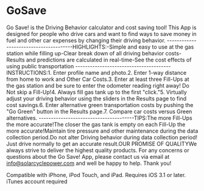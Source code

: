 # GoSave
Go Save! is the Driving Behavior calculator and cost saving tool!
This App is designed for people who drive cars and want to find ways to save money in fuel and other car expenses by changing their driving behavior. ---------------------------------------HIGHLIGHTS:-Simple and easy to use at the gas station while filling up-Clear break down of all driving behavior costs-Results and predictions are calculated in real-time-See the cost effects of using public transportation ---------------------------------------INSTRUCTIONS:1. Enter profile name and photo.2. Enter 1-way distance from home to work and Other Car Costs.3. Enter at least three Fill-Ups at the gas station and be sure to enter the odometer reading right away! Do Not skip a Fill-Up!4. Always fill gas tank up to the first "click."5. Virtually adjust your driving behavior using the sliders in the Results page to find cost savings.6. Enter alternative green transportation costs by pushing the "Go Green" button in the Results page.7. Compare car costs versus Green alternatives. ---------------------------------------TIPS:The more Fill-Ups the more accurate!The closer the gas tank is empty on each Fill-Up the more accurate!Maintain tire pressure and other maintenance during the data collection period.Do not alter Driving behavior during data collection period! Just drive normally to get an accurate result.OUR PROMISE OF QUALITYWe always strive to deliver the highest quality products. For any concerns or questions about the Go Save! App, please contact us via email at info@solarcyclepower.com and well be happy to help. Thank you!

Compatible with iPhone, iPod Touch, and iPad. Requires iOS 3.1 or later. iTunes account required

